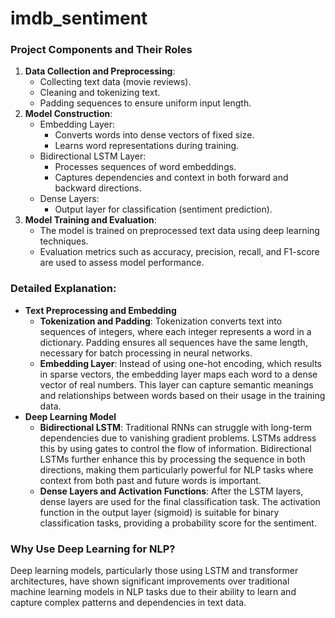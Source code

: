 # imdb_sentiment

### Project Components and Their Roles
1. **Data Collection and Preprocessing**:
    - Collecting text data (movie reviews).
    - Cleaning and tokenizing text.
    - Padding sequences to ensure uniform input length.
2. **Model Construction**:
    - Embedding Layer:
        - Converts words into dense vectors of fixed size.
        - Learns word representations during training.
    - Bidirectional LSTM Layer:
        - Processes sequences of word embeddings.
        - Captures dependencies and context in both forward and backward directions.
    - Dense Layers:
        - Output layer for classification (sentiment prediction).
3. **Model Training and Evaluation**:
    - The model is trained on preprocessed text data using deep learning techniques.
    - Evaluation metrics such as accuracy, precision, recall, and F1-score are used to assess model performance.

### Detailed Explanation:
- **Text Preprocessing and Embedding**
    - **Tokenization and Padding**: Tokenization converts text into sequences of integers, where each integer represents a word in a dictionary. Padding ensures all sequences have the same length, necessary for batch processing in neural networks.
    - **Embedding Layer**: Instead of using one-hot encoding, which results in sparse vectors, the embedding layer maps each word to a dense vector of real numbers. This layer can capture semantic meanings and relationships between words based on their usage in the training data.
- **Deep Learning Model**
    - **Bidirectional LSTM**: Traditional RNNs can struggle with long-term dependencies due to vanishing gradient problems. LSTMs address this by using gates to control the flow of information. Bidirectional LSTMs further enhance this by processing the sequence in both directions, making them particularly powerful for NLP tasks where context from both past and future words is important.
    - **Dense Layers and Activation Functions**: After the LSTM layers, dense layers are used for the final classification task. The activation function in the output layer (sigmoid) is suitable for binary classification tasks, providing a probability score for the sentiment.

### Why Use Deep Learning for NLP?
Deep learning models, particularly those using LSTM and transformer architectures, have shown significant improvements over traditional machine learning models in NLP tasks due to their ability to learn and capture complex patterns and dependencies in text data.
